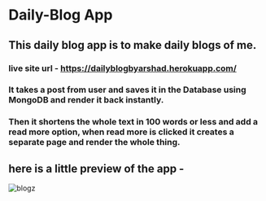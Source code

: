 # Daily-Blog App
## This daily blog app is to make daily blogs of me.
### live site url - https://dailyblogbyarshad.herokuapp.com/

### It takes a post from user and saves it in the Database using MongoDB and render it back instantly. <br>
### Then it shortens the whole text in 100 words or less and add a read more option, when read more is clicked it creates a separate page and render the whole thing.

## here is a little preview of the app -

![blogz](https://user-images.githubusercontent.com/86738490/154106614-508e9739-1244-4ac2-b5cb-0b788e80fb66.png)
